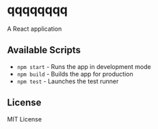 # qqqqqqqq

A React application

## Available Scripts

- `npm start` - Runs the app in development mode
- `npm build` - Builds the app for production
- `npm test` - Launches the test runner

## License

MIT License
